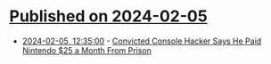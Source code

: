 # [Published on 2024-02-05](index.md)

* [2024-02-05, 12:35:00](https://soylentnews.org/article.pl?sid=24/02/05/0912231&from=rss) - [Convicted Console Hacker Says He Paid Nintendo $25 a Month From Prison](https://soylentnews.org/article.pl?sid=24/02/05/0912231&from=rss)
